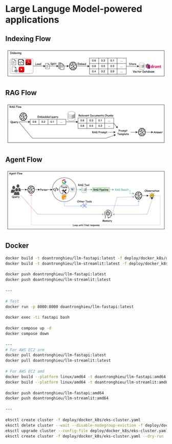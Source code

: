 # Large Languge Model-powered applications

## Indexing Flow

![Indexing Flow](./diagrams/Indexing%20Flow.jpeg)

## RAG Flow

![RAG Flow](./diagrams/RAG%20Flow.jpeg)

## Agent Flow

![Agent Flow](./diagrams/Agent%20Flow.jpeg)

## Docker

```bash
docker build -t doantronghieu/llm-fastapi:latest -f deploy/docker_k8s/docker-files/Dockerfile.fastapi .
docker build -t doantronghieu/llm-streamlit:latest -f deploy/docker_k8s/docker-files/Dockerfile.streamlit .

docker push doantronghieu/llm-fastapi:latest
docker push doantronghieu/llm-streamlit:latest

---

# Test
docker run -p 8000:8000 doantronghieu/llm-fastapi:latest

docker exec -ti fastapi bash

docker compose up -d
docker compose down

---
# For AWS EC2 arm
docker pull doantronghieu/llm-fastapi:latest
docker pull doantronghieu/llm-streamlit:latest

# For AWS EC2 amd
docker build --platform linux/amd64 -t doantronghieu/llm-fastapi:amd64 -f deploy/docker_k8s/docker-files/Dockerfile.fastapi .
docker build --platform linux/amd64 -t doantronghieu/llm-streamlit:amd64 -f deploy/docker_k8s/docker-files/Dockerfile.streamlit .

docker push doantronghieu/llm-fastapi:amd64
docker push doantronghieu/llm-streamlit:amd64

---

eksctl create cluster -f deploy/docker_k8s/eks-cluster.yaml
eksctl delete cluster --wait --disable-nodegroup-eviction -f deploy/docker_k8s/eks-cluster.yaml 
eksctl upgrade cluster --config-file deploy/docker_k8s/eks-cluster.yaml
eksctl create cluster -f deploy/docker_k8s/eks-cluster.yaml --dry-run

```
